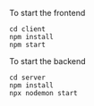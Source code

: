 To start the frontend

```
cd client
npm install
npm start
```

To start the backend

```
cd server
npm install
npx nodemon start
```
